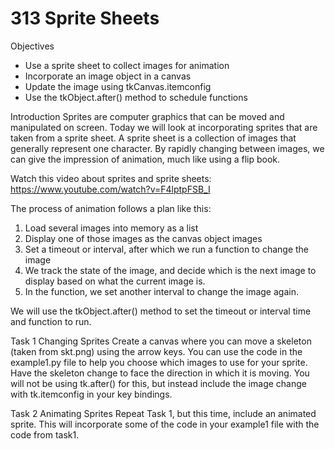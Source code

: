 # 313 Sprite Sheets

Objectives
* Use a sprite sheet to collect images for animation
* Incorporate an image object in a canvas
* Update the image using tkCanvas.itemconfig
* Use the tkObject.after() method to schedule functions

Introduction
Sprites are computer graphics that can be moved and manipulated on screen.  Today we will look at incorporating sprites that are taken from a sprite sheet.  A sprite sheet is a collection of images that generally represent one character. By rapidly changing between images, we can give the impression of animation, much like using a flip book.

Watch this video about sprites and sprite sheets:
https://www.youtube.com/watch?v=F4lptpFSB_I

The process of animation follows a plan like this:
1. Load several images into memory as a list
2. Display one of those images as the canvas object images
3. Set a timeout or interval, after which we run a function to change the image
4. We track the state of the image, and decide which is the next image to display based on what the current image is.
5. In the function, we set another interval to change the image again.

We will use the tkObject.after() method to set the timeout or interval time and function to run.

Task 1
Changing Sprites
Create a canvas where you can move a skeleton (taken from skt.png) using the arrow keys.  You can use the code in the example1.py file to help you choose which images to use for your sprite.
Have the skeleton change to face the direction in which it is moving. You will not be using tk.after() for this, but instead include the image change with tk.itemconfig in your key bindings.

Task 2
Animating Sprites
Repeat Task 1, but this time, include an animated sprite.  This will incorporate some of the code in your example1 file with the code from task1.
